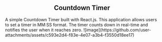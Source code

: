 <h2><center>Countdown Timer</center></h2>
A simple Countdown Timer built with React.js. This application allows users to set a timer in MM:SS format. The timer counts down in real-time and notifies the user when it reaches zero.
![image](https://github.com/user-attachments/assets/c593e2d4-f83e-4e07-a3b4-f3550d18ee17)
